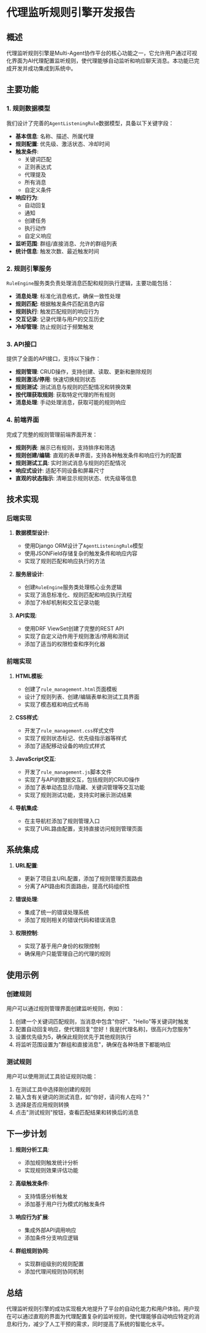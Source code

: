 # 代理监听规则引擎开发报告

## 概述

代理监听规则引擎是Multi-Agent协作平台的核心功能之一，它允许用户通过可视化界面为AI代理配置监听规则，使代理能够自动监听和响应聊天消息。本功能已完成开发并成功集成到系统中。

## 主要功能

### 1. 规则数据模型

我们设计了完善的`AgentListeningRule`数据模型，具备以下关键字段：

- **基本信息**: 名称、描述、所属代理
- **规则配置**: 优先级、激活状态、冷却时间
- **触发条件**: 
  - 关键词匹配
  - 正则表达式
  - 代理提及
  - 所有消息
  - 自定义条件
- **响应行为**:
  - 自动回复
  - 通知
  - 创建任务
  - 执行动作
  - 自定义响应
- **监听范围**: 群组/直接消息、允许的群组列表
- **统计信息**: 触发次数、最近触发时间

### 2. 规则引擎服务

`RuleEngine`服务类负责处理消息匹配和规则执行逻辑，主要功能包括：

- **消息处理**: 标准化消息格式，确保一致性处理
- **规则匹配**: 根据触发条件匹配消息内容
- **规则执行**: 触发匹配规则的响应行为
- **交互记录**: 记录代理与用户的交互历史
- **冷却管理**: 防止规则过于频繁触发

### 3. API接口

提供了全面的API接口，支持以下操作：

- **规则管理**: CRUD操作，支持创建、读取、更新和删除规则
- **规则激活/停用**: 快速切换规则状态
- **规则测试**: 测试消息与规则的匹配情况和转换效果
- **按代理获取规则**: 获取特定代理的所有规则
- **消息处理**: 手动处理消息，获取可能的规则响应

### 4. 前端界面

完成了完整的规则管理前端界面开发：

- **规则列表**: 展示已有规则，支持排序和筛选
- **规则创建/编辑**: 直观的表单界面，支持各种触发条件和响应行为的配置
- **规则测试工具**: 实时测试消息与规则的匹配情况
- **响应式设计**: 适配不同设备和屏幕尺寸
- **直观的状态指示**: 清晰显示规则状态、优先级等信息

## 技术实现

### 后端实现

1. **数据模型设计**:
   - 使用Django ORM设计了`AgentListeningRule`模型
   - 使用JSONField存储复杂的触发条件和响应内容
   - 实现了规则匹配和响应执行的方法

2. **服务层设计**:
   - 创建`RuleEngine`服务类处理核心业务逻辑
   - 实现了消息标准化、规则匹配和响应执行流程
   - 添加了冷却机制和交互记录功能

3. **API实现**:
   - 使用DRF ViewSet创建了完整的REST API
   - 实现了自定义动作用于规则激活/停用和测试
   - 添加了适当的权限检查和序列化器

### 前端实现

1. **HTML模板**:
   - 创建了`rule_management.html`页面模板
   - 设计了规则列表、创建/编辑表单和测试工具界面
   - 实现了模态框和响应式布局

2. **CSS样式**:
   - 开发了`rule_management.css`样式文件
   - 实现了规则状态标记、优先级指示器等样式
   - 添加了适配移动设备的响应式样式

3. **JavaScript交互**:
   - 开发了`rule_management.js`脚本文件
   - 实现了与API的数据交互，包括规则的CRUD操作
   - 添加了表单动态显示/隐藏、关键词管理等交互功能
   - 实现了规则测试功能，支持实时展示测试结果

4. **导航集成**:
   - 在主导航栏添加了规则管理入口
   - 实现了URL路由配置，支持直接访问规则管理页面

## 系统集成

1. **URL配置**:
   - 更新了项目主URL配置，添加了规则管理页面路由
   - 分离了API路由和页面路由，提高代码组织性

2. **错误处理**:
   - 集成了统一的错误处理系统
   - 添加了规则相关的错误代码和错误消息

3. **权限控制**:
   - 实现了基于用户身份的权限控制
   - 确保用户只能管理自己的代理的规则

## 使用示例

### 创建规则

用户可以通过规则管理界面创建监听规则，例如：

1. 创建一个关键词匹配规则，当消息中包含"你好"、"Hello"等关键词时触发
2. 配置自动回复响应，使代理回复"您好！我是[代理名称]，很高兴为您服务"
3. 设置优先级为5，确保此规则优先于其他规则执行
4. 将监听范围设置为"群组和直接消息"，确保在各种场景下都能响应

### 测试规则

用户可以使用测试工具验证规则功能：

1. 在测试工具中选择刚创建的规则
2. 输入含有关键词的测试消息，如"你好，请问有人在吗？"
3. 选择是否应用规则转换
4. 点击"测试规则"按钮，查看匹配结果和转换后的消息

## 下一步计划

1. **规则分析工具**:
   - 添加规则触发统计分析
   - 实现规则效果评估功能

2. **高级触发条件**:
   - 支持情感分析触发
   - 添加基于用户行为模式的触发条件

3. **响应行为扩展**:
   - 集成外部API调用响应
   - 添加条件分支响应逻辑

4. **群组规则协同**:
   - 实现群组级别的规则配置
   - 添加代理间规则协同机制

## 总结

代理监听规则引擎的成功实现极大地提升了平台的自动化能力和用户体验。用户现在可以通过直观的界面为代理配置复杂的监听规则，使代理能够自动响应特定的消息和行为，减少了人工干预的需求，同时提高了系统的智能化水平。 